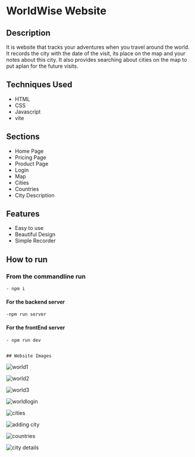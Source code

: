 # WorldWise Website

## Description

It is website that tracks your adventures when you travel around the world.
It records the city with the date of the visit, its place on the map and your notes about this city.
It also provides searching about cities on the map to put aplan for the future visits.

## Techniques Used
- HTML
- CSS
- Javascript
- vite

## Sections
- Home Page
- Pricing Page
- Product Page
-  Login
-   Map
-   Cities
-   Countries
-   City Description

  ## Features
  - Easy to use
  -  Beautiful Design
  -  Simple Recorder

  ## How to run

  ### From the commandline run
    - npm i
    
  #### For the backend server
    -npm run server
    
  #### For the frontEnd server
    - npm run dev


    ## Website Images
    
    
  ![world1](https://github.com/user-attachments/assets/97a398a7-c4d6-4851-9d12-f23d3b5eceed)
    

  ![world2](https://github.com/user-attachments/assets/6007f1fc-6840-4463-9c3d-c8bec0060102)
    

   ![world3](https://github.com/user-attachments/assets/68182d79-38be-4829-9c6d-a3db8bfcd290)
    

  ![worldlogin](https://github.com/user-attachments/assets/9ee6a356-4ce8-44e1-a01d-719639021b63)
    
    
   ![cities](https://github.com/user-attachments/assets/49221568-d218-4524-a002-fb94dc4b2aa9)
    

   ![adding city](https://github.com/user-attachments/assets/d2bab7b1-f470-4c58-95fe-73029ba689be)
    

  ![countries](https://github.com/user-attachments/assets/d459e006-0a53-48d4-bb5f-a7013ed51e80)
    

  ![city details](https://github.com/user-attachments/assets/524eab91-1e30-4cfc-b377-eef35cd2446d)
    
    


